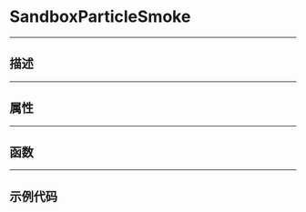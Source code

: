 # SandboxParticleSmoke
------------------------------------------------------------------------------------------
## 描述



------------------------------------------------------------------------------------------
## 属性



------------------------------------------------------------------------------------------
## 函数

------------------------------------------------------------------------------------------
## 示例代码